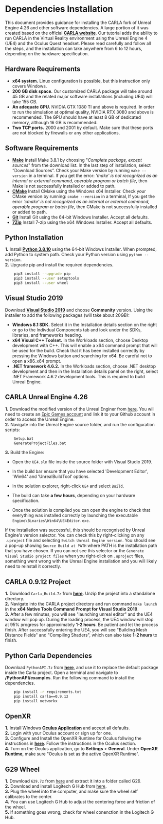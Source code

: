 # Dependencies Installation

This document provides guidance for installing the CARLA fork of Unreal Engine 4.26 and other software dependencies.
A large portion of it was created based on the official [__CARLA website__](https://carla.readthedocs.io/en/latest/build_windows/). Our tutorial adds the ability to run CARLA in the Virtual Reality environment using the Unreal Engine 4 (UE4) and the Oculus Quest headset. Please read carefully and follow all the steps, and the installation can take anywhere from 6 to 12 hours, depending on the hardware specification.

## Hardware Requirements
* __x64 system.__   Linux configuration is possible, but this instruction only covers Windows. 
* __200 GB disk space.__ Our customized CARLA package will take around 45 GB and the related major software installations (including UE4) will take 155 GB.
* __An adequate GPU.__ NVIDIA GTX 1080 TI and above is required. In order to run the simulation at optimal quality, NVIDIA RTX 3080 and above is recommended.
                      The GPU should have at least 8 GB of dedicated memory, although 16 GB is recommended.
* __Two TCP ports.__ 2000 and 2001 by default. Make sure that these ports are not blocked by firewalls or any other applications.

## Software Requirements
* [__Make__](http://gnuwin32.sourceforge.net/packages/make.htm) Install Make 3.8.1 by choosing "_Complete package, except sources_" from the download list. In the last step of installation, select “Download Sources”. Check your Make version by running ```make --version``` in a terminal. If you get the error: _'make' is not recognized as an internal or external command, operable program or batch file_, then Make is not successfully installed or added to path.
* [__CMake__](https://cmake.org/download/) Install CMake using the Windows x64 Installer. Check your CMake version by running: ```cmake --version``` in a terminal,
If you get the error _'cmake' is not recognized as an internal or external command, operable program or batch file_, then CMake is not successfully installed or added to path.
* [__Git__](https://git-scm.com/download/win) Install Git using the 64-bit Windows Installer. Accept all defaults.
* [__7Zip__](https://www.7-zip.org/) Install 7-zip using the x64 Windows Installer. Accept all defaults.

## Python Installation
__1.__ Install [__Python 3.8.10__](https://www.python.org/downloads/release/python-3810/) 
using the 64-bit Windows Installer. When prompted, add Python to system path. Check your Python version using ```python --version```. <br />
__2.__ Upgrade pip and install the required dependencies.
```sh
    pip3 install --upgrade pip
    pip3 install --user setuptools
    pip3 install --user wheel
```

## Visual Studio 2019
Download [__Visual Studio 2019__](https://developerinsider.co/download-visual-studio-2019-web-installer-iso-community-professional-enterprise/)
       and choose __Community__ version. Using the installer to add the following packages (will take about 20GB):

* __Windows 8.1 SDK.__ Select it in the Installation details section on the right or go to the Indivdual Components tab and look under the SDKs, libraries, and frameworks heading.
* __x64 Visual C++ Toolset.__ In the Workloads section, choose Desktop development with C++. This will enable a x64 command prompt that will be used for the build. Check that it has been installed correctly by pressing the Windows button and searching for x64. Be careful not to open a x86_x64 prompt.
* __.NET framework 4.6.2.__ In the Workloads section, choose .NET desktop development and then in the Installation details panel on the right, select .NET Framework 
4.6.2 development tools. This is required to build Unreal Engine.

## CARLA Unreal Engine 4.26
__1.__ Download the modified version of the Unreal Enginer from [here](https://github.com/CarlaUnreal/UnrealEngine/releases/tag/0.9.13).
You will need to create an [Epic Games account](https://www.epicgames.com/id/login?redirectUrl=https%3A%2F%2Fwww.epicgames.com%2Faccount%2Fconnections%3FsessionInvalidated%3Dtrue#accounts) and link it to your Github account in order to access the Unreal Engine.  <br />
__2.__ Navigate into the Unreal Engine source folder, and run the configuration scripts:
```sh
    Setup.bat
    GenerateProjectFiles.bat
``` 
__3.__ Build the Engine:

* Open the `UE4.sln` file inside the source folder with Visual Studio 2019.

* In the build bar ensure that you have selected 'Development Editor', 'Win64' and 'UnrealBuildTool' options.
        
* In the solution explorer, right-click `UE4` and select `Build`.

* The build can take __a few hours__, depending on your hardware specification.

* Once the solution is compiled you can open the engine to check that everything was installed correctly by launching the executable `Engine\Binaries\Win64\UE4Editor.exe`.

If the installation was successful, this should be recognised by Unreal Engine's version selector. You can check this by right-clicking on any `.uproject` file and selecting `Switch Unreal Engine version`. You should see a pop-up showing `Source Build at PATH` where PATH is the installation path that you have chosen. If you can not see this selector or the `Generate Visual Studio project files` when you right-click on `.uproject` files, something went wrong with the Unreal Engine installation and you will likely need to reinstall it correctly.

## CARLA 0.9.12 Project
__1.__ Download `Carla_Build.7z` from [__here__](https://drive.google.com/file/d/1ljIhdkUBfxoW56eP-azSTeb2CxY1wXvq/view?usp=sharing).
Unzip the project into a standalone directory. <br />
__2.__ Navigate into the CARLA project directory and run command `make launch` in the __x64 Native Tools Command Prompt for Visual Studio 2019__. <br />
__3.__ After a few minutes, you will see "launching unreal editor" and the UE4 window will pop up. During the loading process, the UE4 window will stop at 95% progress for approximately __1-2 hours__. Be patient and let the process finish. After successfully entering the UE4, you will see "Building Mesh Distance Fields" and "Compiling Shaders", which can also take __1-2 hours__ to finish.

## Python Carla Dependencies
Download `PythonAPI.7z` from [__here__](https://github.com/mlab-upenn/carla-xr-documentation/blob/master/PythonAPI.7z),
and use it to replace the default package inside the Carla project. Open a terminal and navigate to __/PythonAPI/examples__. 
Run the following command to install the dependencies.
```sh
    pip install -r requirements.txt
    pip install carla==0.9.12
    pip install networkx
``` 

## OpenXR
__1.__ Install Windows [__Oculus Application__](https://store.facebook.com/quest/setup/) and accept all defaults. <br />
__2.__ Login with your Oculus account or sign up for one. <br />
__3.__ Configure and Install the OpenXR Runtime for Oculus follwing the instructions in [__here__](https://docs.unrealengine.com/4.26/en-US/SharingAndReleasing/XRDevelopment/OpenXR/openxr_prerequisites/). Follow the instructions in the Oculus section. <br />
__4.__ Turn on the Oculus application, go to __Settings__ > __General__. Under __OpenXR Runtime__, make sure "Oculus is set as the active OpenXR Runtime".

## G29 Wheel
__1.__ Download `G29.7z` from [here](https://github.com/mlab-upenn/carla-xr-documentation/blob/master/G29.7z)
and extract it into a folder called G29. <br />
__2.__ Download and install Logitech G Hub from [here](https://www.logitechg.com/en-us/innovation/g-hub.html). <br />
__3.__ Plug the wheel into the computer, and make sure the wheel self calibrates to the center. <br />
__4.__ You can use Logitech G Hub to adjust the centering force and friction of the wheel.  <br />
__5.__ If something goes wrong, check for wheel conenction in the Logitech G Hub.
